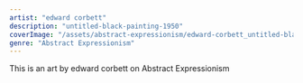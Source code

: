```yaml
---
artist: "edward corbett"
description: "untitled-black-painting-1950"
coverImage: "/assets/abstract-expressionism/edward-corbett_untitled-black-painting-1950.jpg"
genre: "Abstract Expressionism"
---
```

This is an art by edward corbett on Abstract Expressionism

